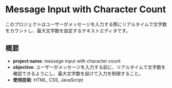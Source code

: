 # Message Input with Character Count
このプロジェクトはユーザーがメッセージを入力する際にリアルタイムで文字数をカウントし、最大文字数を設定するテキストエディタです。

## 概要

- **project name**: messege input with character count
- **objective**: ユーザーがメッセージを入力する前に、リアルタイムで文字数を確認できるようにし、最大文字数を設けて入力を制限すること。
- **使用技術**: HTML, CSS, JavaScript